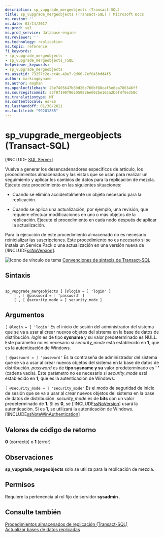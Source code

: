 ```yaml
---
description: sp_vupgrade_mergeobjects (Transact-SQL)
title: sp_vupgrade_mergeobjects (Transact-SQL) | Microsoft Docs
ms.custom: ''
ms.date: 03/14/2017
ms.prod: sql
ms.prod_service: database-engine
ms.reviewer: ''
ms.technology: replication
ms.topic: reference
f1_keywords:
- sp_vupgrade_mergeobjects
- sp_vupgrade_mergeobjects_TSQL
helpviewer_keywords:
- sp_vupgrade_mergeobjects
ms.assetid: 73257c2e-cc4c-48e7-9d66-7ef045bdd4f5
author: markingmyname
ms.author: maghan
ms.openlocfilehash: 26e7405647b80d26c760bf88caf5e6aa786346ff
ms.sourcegitcommit: 33f0f190f962059826e002be165a2bef4f9e350c
ms.translationtype: MT
ms.contentlocale: es-ES
ms.lasthandoff: 01/30/2021
ms.locfileid: "99201835"
---
```

# <a name="sp_vupgrade_mergeobjects-transact-sql"></a>sp_vupgrade_mergeobjects (Transact-SQL)
[!INCLUDE [SQL Server](../../includes/applies-to-version/sqlserver.md)]

  Vuelve a generar los desencadenadores específicos de artículo, los procedimientos almacenados y las vistas que se usan para realizar un seguimiento y aplicar los cambios de datos para la replicación de mezcla. Ejecute este procedimiento en las siguientes situaciones:  
  
-   Cuando se elimina accidentalmente un objeto necesario para la replicación.  
  
-   Cuando se aplica una actualización, por ejemplo, una revisión, que requiere efectuar modificaciones en uno o más objetos de la replicación. Ejecute el procedimiento en cada nodo después de aplicar la actualización.  
  
 Para la ejecución de este procedimiento almacenado no es necesario reinicializar las suscripciones. Este procedimiento no es necesario si se instala un Service Pack o una actualización en una versión nueva de [!INCLUDE[ssNoVersion](../../includes/ssnoversion-md.md)].  
  
 ![Icono de vínculo de tema](../../database-engine/configure-windows/media/topic-link.gif "Icono de vínculo de tema") [Convenciones de sintaxis de Transact-SQL](../../t-sql/language-elements/transact-sql-syntax-conventions-transact-sql.md)  
  
## <a name="syntax"></a>Sintaxis  
  
```  
  
sp_vupgrade_mergeobjects [ [@login = ] 'login' ]  
    [ , [ @password = ] 'password' ]  
    [ , [ @security_mode = ] security_mode ]  
```  
  
## <a name="arguments"></a>Argumentos  
`[ @login = ] 'login'` Es el inicio de sesión del administrador del sistema que se va a usar al crear nuevos objetos del sistema en la base de datos de distribución. *login* es de tipo **sysname** y su valor predeterminado es NULL. Este parámetro no es necesario si *security_mode* está establecido en **1**, que es la autenticación de Windows.  
  
`[ @password = ] 'password'` Es la contraseña de administrador del sistema que se va a usar al crear nuevos objetos del sistema en la base de datos de distribución. *password* es de **tipo sysname y su** valor predeterminado es **' '** (cadena vacía). Este parámetro no es necesario si *security_mode* está establecido en **1**, que es la autenticación de Windows.  
  
`[ @security_mode = ] 'security_mode'` Es el modo de seguridad de inicio de sesión que se va a usar al crear nuevos objetos del sistema en la base de datos de distribución. *security_mode* es de **bits** con un valor predeterminado de **1**. Si es **0**, se [!INCLUDE[ssNoVersion](../../includes/ssnoversion-md.md)] usará la autenticación. Si es **1**, se utilizará la autenticación de Windows. [!INCLUDE[ssNoteWinAuthentication](../../includes/ssnotewinauthentication-md.md)]  
  
## <a name="return-code-values"></a>Valores de código de retorno  
 **0** (correcto) o **1** (error)  
  
## <a name="remarks"></a>Observaciones  
 **sp_vupgrade_mergeobjects** solo se utiliza para la replicación de mezcla.  
  
## <a name="permissions"></a>Permisos  
 Requiere la pertenencia al rol fijo de servidor **sysadmin** .  
  
## <a name="see-also"></a>Consulte también  
 [Procedimientos almacenados de replicación &#40;Transact-SQL&#41;](../../relational-databases/system-stored-procedures/replication-stored-procedures-transact-sql.md)   
 [Actualizar bases de datos replicadas](../../database-engine/install-windows/upgrade-replicated-databases.md)  
  
  
